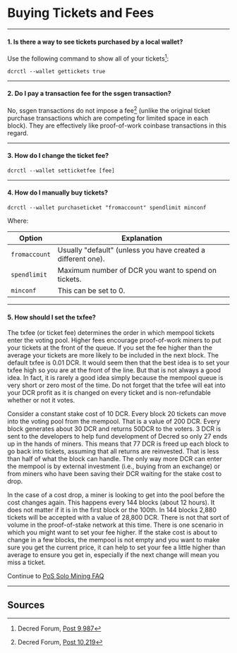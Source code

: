 # **<i class="fa fa-ticket"></i> Buying Tickets and Fees**

---

#### **1. Is there a way to see tickets purchased by a local wallet?**

Use the following command to show all of your tickets[^9987]:

```no-highlight
dcrctl --wallet gettickets true
```

---

#### **2. Do I pay a transaction fee for the ssgen transaction?**

No, ssgen transactions do not impose a fee[^10219] (unlike the original ticket purchase transactions which are competing for limited space in each block). They are effectively like proof-of-work coinbase transactions in this regard.

---

#### **3. How do I change the ticket fee?**

```no-highlight
dcrctl --wallet setticketfee [fee]
```

---

#### **4. How do I manually buy tickets?**

```no-highlight
dcrctl --wallet purchaseticket "fromaccount" spendlimit minconf
```

Where:

Option        | Explanation
---           | ---
`fromaccount` | Usually "default" (unless you have created a different one).
`spendlimit`  | Maximum number of DCR you want to spend on tickets.
`minconf`     | This can be set to 0.

---

#### **5. How should I set the txfee?**

The txfee (or ticket fee) determines the order in which mempool tickets enter the voting pool. Higher fees encourage proof-of-work miners to put your tickets at the front of the queue. If you set the fee higher than the average your tickets are more likely to be included in the next block. The default txfee is 0.01 DCR. It would seem then that the best idea is to set your txfee high so you are at the front of the line. But that is not always a good idea. In fact, it is rarely a good idea simply because the mempool queue is very short or zero most of the time. Do not forget that the txfee will eat into your DCR profit as it is changed on every ticket and is non-refundable whether or not it votes.

Consider a constant stake cost of 10 DCR. Every block 20 tickets can move into the voting pool from the mempool. That is a value of 200 DCR. Every block generates about 30 DCR and returns 50DCR to the voters. 3 DCR is sent to the developers to help fund development of Decred so only 27 ends up in the hands of miners. This means that 77 DCR is freed up each block to go back into tickets, assuming that all returns are reinvested. That is less than half of what the block can handle. The only way more DCR can enter the mempool is by external investment (i.e., buying from an exchange) or from miners who have been saving their DCR waiting for the stake cost to drop.

In the case of a cost drop, a miner is looking to get into the pool before the cost changes again. This happens every 144 blocks (about 12 hours). It does not matter if it is in the first block or the 100th. In 144 blocks 2,880 tickets will be accepted with a value of 28,800 DCR. There is not that sort of volume in the proof-of-stake network at this time. There is one scenario in which you might want to set your fee higher. If the stake cost is about to change in a few blocks, the mempool is not empty and you want to make sure you get the current price, it can help to set your fee a little higher than average to ensure you get in, especially if the next change will mean you miss a ticket.

Continue to [PoS Solo Mining FAQ](/faq/proof-of-stake/solo-mining.md)

---

## **<i class="fa fa-book"></i> Sources**

[^9987]: Decred Forum, [Post 9,987](https://forum.decred.org/threads/582/page-2#post-9987)
[^10219]: Decred Forum, [Post 10,219](https://forum.decred.org/threads/180/page-6#post-10219)
